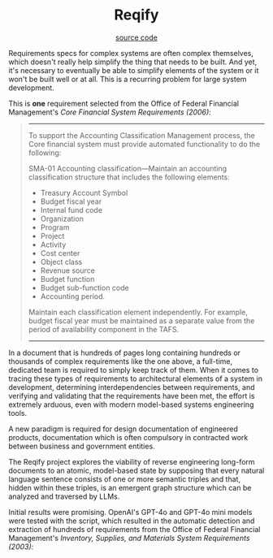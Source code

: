 <h1 style="text-align: center">Reqify</h1>

<p style="text-align: center"><a href="https://github.com/jmdigiorgio/reqify" target="_blank">source code</a></p>

Requirements specs for complex systems are often complex themselves, which doesn't really help simplify the thing that needs to be built. And yet, it's necessary to eventually be able to simplify elements of the system or it won't be built well or at all. This is a recurring problem for large system development.

This is **one** requirement selected from the Office of Federal Financial Management's *Core Financial System Requirements (2006)*:

>---
>To support the Accounting Classification Management process, the Core financial system must provide automated functionality to do the following:
>
>SMA-01 Accounting classification—Maintain an accounting classification structure that includes the following elements:
>
>- Treasury Account Symbol
>- Budget fiscal year
>- Internal fund code
>- Organization
>- Program
>- Project
>- Activity
>- Cost center
>- Object class
>- Revenue source
>- Budget function
>- Budget sub-function code
>- Accounting period.
>
>Maintain each classification element independently. For example, budget fiscal year must be maintained as a separate value from the period of availability component in the TAFS.
>
>---

In a document that is hundreds of pages long containing hundreds or thousands of complex requirements like the one above, a full-time, dedicated team is required to simply keep track of them. When it comes to tracing these types of requirements to architectural elements of a system in development, determining interdependencies between requirements, and verifying and validating that the requirements have been met, the effort is extremely arduous, even with modern model-based systems engineering tools.

A new paradigm is required for design documentation of engineered products, documentation which is often compulsory in contracted work between business and government entities.

The Reqify project explores the viability of reverse engineering long-form documents to an atomic, model-based state by supposing that every natural language sentence consists of one or more semantic triples and that, hidden within these triples, is an emergent graph structure which can be analyzed and traversed by LLMs.

Initial results were promising. OpenAI's GPT-4o and GPT-4o mini models were tested with the script, which resulted in the automatic detection and extraction of hundreds of requirements from the Office of Federal Financial Management's *Inventory, Supplies, and Materials System Requirements (2003)*:
